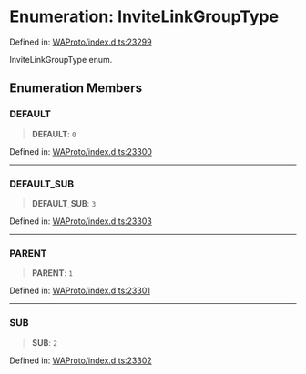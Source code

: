 # Enumeration: InviteLinkGroupType

Defined in: [WAProto/index.d.ts:23299](https://github.com/Fokusdotid/bail/blob/cf6cc85134e12081bc635cea02cc0eee74033a81/WAProto/index.d.ts#L23299)

InviteLinkGroupType enum.

## Enumeration Members

### DEFAULT

> **DEFAULT**: `0`

Defined in: [WAProto/index.d.ts:23300](https://github.com/Fokusdotid/bail/blob/cf6cc85134e12081bc635cea02cc0eee74033a81/WAProto/index.d.ts#L23300)

***

### DEFAULT\_SUB

> **DEFAULT\_SUB**: `3`

Defined in: [WAProto/index.d.ts:23303](https://github.com/Fokusdotid/bail/blob/cf6cc85134e12081bc635cea02cc0eee74033a81/WAProto/index.d.ts#L23303)

***

### PARENT

> **PARENT**: `1`

Defined in: [WAProto/index.d.ts:23301](https://github.com/Fokusdotid/bail/blob/cf6cc85134e12081bc635cea02cc0eee74033a81/WAProto/index.d.ts#L23301)

***

### SUB

> **SUB**: `2`

Defined in: [WAProto/index.d.ts:23302](https://github.com/Fokusdotid/bail/blob/cf6cc85134e12081bc635cea02cc0eee74033a81/WAProto/index.d.ts#L23302)
